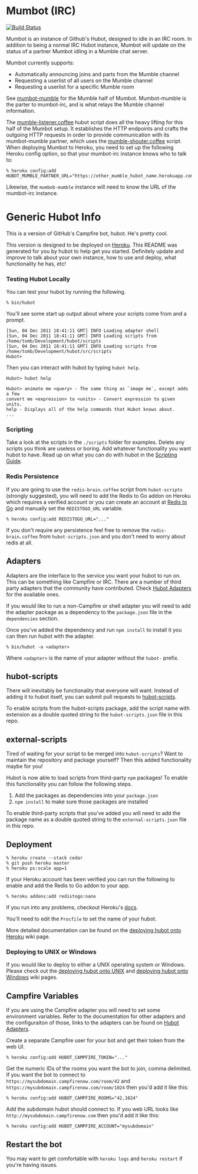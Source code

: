 # Mumbot (IRC)
[![Build Status](https://travis-ci.org/Psyjnir/mumbot-irc.svg?branch=master)](https://travis-ci.org/Psyjnir/mumbot-irc)

Mumbot is an instance of Github's Hubot, designed to idle in an IRC room. In addition to being a normal IRC Hubot instance, Mumbot will update on the status of a partner Mumbot idling in a Mumble chat server.

Mumbot currently supports:
- Automatically announcing joins and parts from the Mumble channel
- Requesting a userlist of all users on the Mumble channel
- Requesting a userlist for a specific Mumble room

See [mumbot-mumble](https://github.com/cbpowell/mumbot-mumble) for the Mumble half of Mumbot. Mumbot-mumble is the parter to mumbot-irc, and is what relays the Mumble channel information.

The [mumble-listener.coffee](https://github.com/cbpowell/mumbot/blob/master/scripts/mumble-listener.coffee) hubot script does all the heavy lifting for this half of the Mumbot setup. It establishes the HTTP endpoints and crafts the outgoing HTTP requests in order to provide communication with its mumbot-mumble partner, which uses the [mumble-shouter.coffee](https://github.com/cbpowell/mumbot-mumble/blob/master/scripts/mumble-shouter.coffee) script. When deploying Mumbot to Heroku, you need to set up the following Heroku config option, so that your mumbot-irc instance knows who to talk to:

    % heroku config:add HUBOT_MUMBLE_PARTNER_URL="https://other_mumble_hubot_name.herokuapp.com"

Likewise, the `mumbob-mumble` instance will need to know the URL of the mumbot-irc instance.



# Generic Hubot Info

This is a version of GitHub's Campfire bot, hubot. He's pretty cool.

This version is designed to be deployed on [Heroku][heroku]. This README was generated for you by hubot to help get you started. Definitely update and improve to talk about your own instance, how to use and deploy, what functionality he has, etc!

[heroku]: http://www.heroku.com

### Testing Hubot Locally

You can test your hubot by running the following.

    % bin/hubot

You'll see some start up output about where your scripts come from and a
prompt.

    [Sun, 04 Dec 2011 18:41:11 GMT] INFO Loading adapter shell
    [Sun, 04 Dec 2011 18:41:11 GMT] INFO Loading scripts from /home/tomb/Development/hubot/scripts
    [Sun, 04 Dec 2011 18:41:11 GMT] INFO Loading scripts from /home/tomb/Development/hubot/src/scripts
    Hubot>

Then you can interact with hubot by typing `hubot help`.

    Hubot> hubot help

    Hubot> animate me <query> - The same thing as `image me`, except adds a few
    convert me <expression> to <units> - Convert expression to given units.
    help - Displays all of the help commands that Hubot knows about.
    ...


### Scripting

Take a look at the scripts in the `./scripts` folder for examples.
Delete any scripts you think are useless or boring.  Add whatever functionality you
want hubot to have. Read up on what you can do with hubot in the [Scripting Guide](https://github.com/github/hubot/blob/master/docs/scripting.md).

### Redis Persistence

If you are going to use the `redis-brain.coffee` script from `hubot-scripts`
(strongly suggested), you will need to add the Redis to Go addon on Heroku which requires a verified
account or you can create an account at [Redis to Go][redistogo] and manually
set the `REDISTOGO_URL` variable.

    % heroku config:add REDISTOGO_URL="..."

If you don't require any persistence feel free to remove the
`redis-brain.coffee` from `hubot-scripts.json` and you don't need to worry
about redis at all.

[redistogo]: https://redistogo.com/

## Adapters

Adapters are the interface to the service you want your hubot to run on. This
can be something like Campfire or IRC. There are a number of third party
adapters that the community have contributed. Check
[Hubot Adapters][hubot-adapters] for the available ones.

If you would like to run a non-Campfire or shell adapter you will need to add
the adapter package as a dependency to the `package.json` file in the
`dependencies` section.

Once you've added the dependency and run `npm install` to install it you can
then run hubot with the adapter.

    % bin/hubot -a <adapter>

Where `<adapter>` is the name of your adapter without the `hubot-` prefix.

[hubot-adapters]: https://github.com/github/hubot/blob/master/docs/adapters.md

## hubot-scripts

There will inevitably be functionality that everyone will want. Instead
of adding it to hubot itself, you can submit pull requests to
[hubot-scripts][hubot-scripts].

To enable scripts from the hubot-scripts package, add the script name with
extension as a double quoted string to the `hubot-scripts.json` file in this
repo.

[hubot-scripts]: https://github.com/github/hubot-scripts

## external-scripts

Tired of waiting for your script to be merged into `hubot-scripts`? Want to
maintain the repository and package yourself? Then this added functionality
maybe for you!

Hubot is now able to load scripts from third-party `npm` packages! To enable
this functionality you can follow the following steps.

1. Add the packages as dependencies into your `package.json`
2. `npm install` to make sure those packages are installed

To enable third-party scripts that you've added you will need to add the package
name as a double quoted string to the `external-scripts.json` file in this repo.

## Deployment

    % heroku create --stack cedar
    % git push heroku master
    % heroku ps:scale app=1

If your Heroku account has been verified you can run the following to enable
and add the Redis to Go addon to your app.

    % heroku addons:add redistogo:nano

If you run into any problems, checkout Heroku's [docs][heroku-node-docs].

You'll need to edit the `Procfile` to set the name of your hubot.

More detailed documentation can be found on the
[deploying hubot onto Heroku][deploy-heroku] wiki page.

### Deploying to UNIX or Windows

If you would like to deploy to either a UNIX operating system or Windows.
Please check out the [deploying hubot onto UNIX][deploy-unix] and
[deploying hubot onto Windows][deploy-windows] wiki pages.

[heroku-node-docs]: http://devcenter.heroku.com/articles/node-js
[deploy-heroku]: https://github.com/github/hubot/blob/master/docs/deploying/heroku.md
[deploy-unix]: https://github.com/github/hubot/blob/master/docs/deploying/unix.md
[deploy-windows]: https://github.com/github/hubot/blob/master/docs/deploying/unix.md

## Campfire Variables

If you are using the Campfire adapter you will need to set some environment
variables. Refer to the documentation for other adapters and the configuraiton
of those, links to the adapters can be found on [Hubot Adapters][hubot-adapters].

Create a separate Campfire user for your bot and get their token from the web
UI.

    % heroku config:add HUBOT_CAMPFIRE_TOKEN="..."

Get the numeric IDs of the rooms you want the bot to join, comma delimited. If
you want the bot to connect to `https://mysubdomain.campfirenow.com/room/42` 
and `https://mysubdomain.campfirenow.com/room/1024` then you'd add it like this:

    % heroku config:add HUBOT_CAMPFIRE_ROOMS="42,1024"

Add the subdomain hubot should connect to. If you web URL looks like
`http://mysubdomain.campfirenow.com` then you'd add it like this:

    % heroku config:add HUBOT_CAMPFIRE_ACCOUNT="mysubdomain"

[hubot-adapters]: https://github.com/github/hubot/blob/master/docs/adapters.md

## Restart the bot

You may want to get comfortable with `heroku logs` and `heroku restart`
if you're having issues.
 
